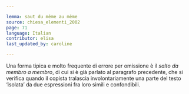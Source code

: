 ```yaml
---

lemma: saut du même au même
source: chiesa_elementi_2002
page: 71
language: Italian
contributor: elisa
last_updated_by: caroline

---
```


Una forma tipica e molto frequente di errore per omissione è il _salto da membro a membro_, di cui si è già parlato al paragrafo precedente, che si verifica quando il copista tralascia involontariamente una parte del testo ‘isolata’ da due espressioni fra loro simili e confondibili.
